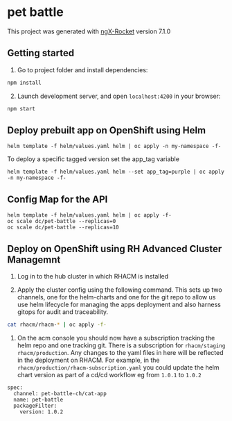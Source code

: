 # pet battle

This project was generated with [ngX-Rocket](https://github.com/ngx-rocket/generator-ngx-rocket/)
version 7.1.0

## Getting started

1. Go to project folder and install dependencies:

```sh
npm install
```

2. Launch development server, and open `localhost:4200` in your browser:

```sh
npm start
```

## Deploy prebuilt app on OpenShift using Helm

```
helm template -f helm/values.yaml helm | oc apply -n my-namespace -f-
```

To deploy a specific tagged version set the app_tag variable

```
helm template -f helm/values.yaml helm --set app_tag=purple | oc apply -n my-namespace -f-
```

## Config Map for the API

```
helm template -f helm/values.yaml helm | oc apply -f-
oc scale dc/pet-battle --replicas=0
oc scale dc/pet-battle --replicas=10
```

## Deploy on OpenShift using RH Advanced Cluster Managemnt

1. Log in to the hub cluster in which RHACM is installed

2. Apply the cluster config using the following command. This sets up two channels, one for the helm-charts and one for the git repo to allow us use helm lifecycle for managing the apps deployment and also harness gitops for audit and traceability.

```sh
cat rhacm/rhacm-* | oc apply -f-
```

1. On the acm console you should now have a subscription tracking the helm repo and one tracking git. There is a subscription for `rhacm/staging` `rhacm/production`. Any changes to the yaml files in here will be reflected in the deployment on RHACM. For example, in the `rhacm/production/rhacm-subscription.yaml` you could update the helm chart version as part of a cd/cd workflow eg from `1.0.1` to `1.0.2`

```
spec:
  channel: pet-battle-ch/cat-app
  name: pet-battle
  packageFilter:
    version: 1.0.2
```
